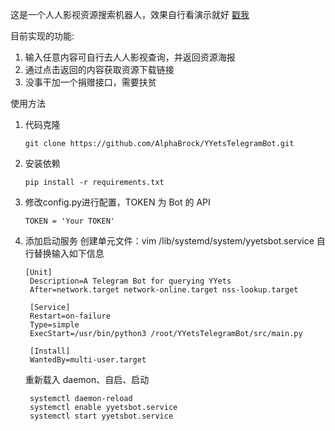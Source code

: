 这是一个人人影视资源搜索机器人，效果自行看演示就好 [戳我](https://cdn.jsdelivr.net/gh/AlphaBrock/md_img/macos/20200815001650.mp4)

目前实现的功能:
1. 输入任意内容可自行去人人影视查询，并返回资源海报
2. 通过点击返回的内容获取资源下载链接
3. 没事干加一个捐赠接口，需要扶贫

使用方法
1. 代码克隆
    ```
    git clone https://github.com/AlphaBrock/YYetsTelegramBot.git
    ```
2. 安装依赖
    ```
    pip install -r requirements.txt
    ```
3. 修改config.py进行配置，TOKEN 为 Bot 的 API
    ```
    TOKEN = 'Your TOKEN'
    ```
4. 添加启动服务
   创建单元文件：vim /lib/systemd/system/yyetsbot.service 自行替换输入如下信息
   ```
   [Unit]	
    Description=A Telegram Bot for querying YYets
    After=network.target network-online.target nss-lookup.target	
    
    [Service]	
    Restart=on-failure	
    Type=simple	
    ExecStart=/usr/bin/python3 /root/YYetsTelegramBot/src/main.py	
    
    [Install]	
    WantedBy=multi-user.target
   ```
   重新载入 daemon、自启、启动
   ```
    systemctl daemon-reload
    systemctl enable yyetsbot.service
    systemctl start yyetsbot.service
    ```